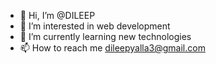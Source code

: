- 👋 Hi, I’m @DILEEP
- 👀 I’m interested in web development
- 🌱 I’m currently learning new technologies 
- 📫 How to reach me dileepyalla3@gmail.com


<!---
DILEEP1430/DILEEP1430 is a ✨ special ✨ repository because its `README.md` (this file) appears on your GitHub profile.
You can click the Preview link to take a look at your changes.
--->
